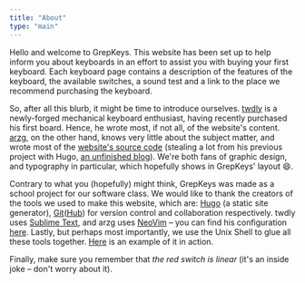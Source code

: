 ```yaml
---
title: "About"
type: "main"
---
```


Hello and welcome to GrepKeys. This website has been set up to help inform you about keyboards in an effort to assist you with buying your first keyboard. Each keyboard page contains a description of the features of the keyboard, the available switches, a sound test and a link to the place we recommend purchasing the keyboard.

So, after all this blurb, it might be time to introduce ourselves. [twdly](https://github.com/twdly) is a newly-forged mechanical keyboard enthusiast, having recently purchased his first board. Hence, he wrote most, if not all, of the website's content. [arzg](https://github.com/arzg), on the other hand, knows very little about the subject matter, and wrote most of the [website's source code](https://github.com/grepkeys/website) (stealing a lot from his previous project with Hugo, [an unfinished blog](https://arzg.github.io)). We're both fans of graphic design, and typography in particular, which hopefully shows in GrepKeys' layout 😄.

Contrary to what you (hopefully) might think, GrepKeys was made as a school project for our software class. We would like to thank the creators of the tools we used to make this website, which are: [Hugo](https://gohugo.io/) (a static site generator), [Git](https://git-scm.com)([Hub](https://github.com)) for version control and collaboration respectively. twdly uses [Sublime Text](https://www.sublimetext.com/), and arzg uses [NeoVim](https://neovim.io/) – you can find his configuration [here](https://github.com/arzg/dotfiles).  Lastly, but perhaps most importantly, we use the Unix Shell to glue all these tools together. [Here](https://github.com/grepkeys/website/blob/master/deploy.s://github.com/grepkeys/website/blob/master/deploy.sh) is an example of it in action.

Finally, make sure you remember that *the red switch is linear* (it's an inside joke – don't worry about it).
